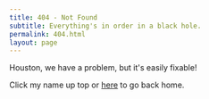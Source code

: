 ```yaml
---
title: 404 - Not Found
subtitle: Everything's in order in a black hole.
permalink: 404.html
layout: page
---
```


Houston, we have a problem, but it's easily fixable!

Click my name up top or [here](/) to go back home.